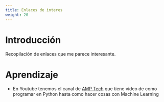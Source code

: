 ```yaml
---
title: Enlaces de interes
weight: 20
---
```


# Introducción

Recopilación de enlaces que me parece interesante.

# Aprendizaje

* En Youtube tenemos el canal de [AMP Tech](https://www.youtube.com/channel/UCG4H4Qf-ZU9Ycr_PQ4egqDQ) que tiene video de como programar en Python hasta como hacer cosas con Machine Learning